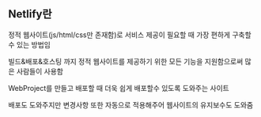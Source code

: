 ## Netlify란
정적 웹사이트(js/html/css만 존재함)로 서비스 제공이 필요할 때 가장 편하게 구축할 수 있는 방법임  

빌드&배포&호스팅 까지 정적 웹사이트를 제공하기 위한 모든 기능을 지원함으로써 많은 사람들이 사용함  
  
WebProject를 만들고 배포할 때 더욱 쉽게 배포할수 있도록 도와주는 사이트  
  
배포도 도와주지만 변경사항 또한 자동으로 적용해주어 웹사이트의 유지보수도 도와줌